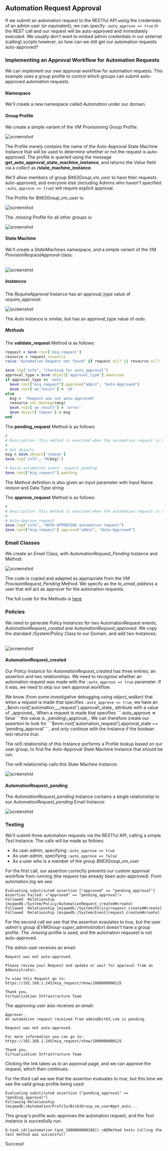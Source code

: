 ## Automation Request Approval

If we submit an automation request to the RESTful API using the credentials of an admin user (or equivalent), we can specify ```:auto_approve => true``` in the REST call and our request will be auto-approved and immediately executed. We usually don't want to embed admin credentials in our external (calling) scripts however, so how can we still get our automation requests auto-approved?

### Implementing an Approval Workflow for Automation Requests

We can implement our own approval workflow for automation requests. This example uses a group profile to control which groups can submit auto-approved automation requests.

#### Namespace

We'll create a new namespace called _Automation_ under our domain.

#### Group Profile

We create a simple variant of the VM Provisioning Group Profile:

![screenshot](images/screenshot6.png)

The Profile merely contains the name of the Auto-Approval State Machine Instance that will be used to determine whether or not the request is auto-approved. The profile is queried using the message **get\_auto\_approval\_state\_machine\_instance**, and returns the _Value_ field via a _collect_ as **/state\_machine\_instance**.

We'll allow members of group _Bit63Group\_vm\_user_ to have their requests auto-approved, and everyone else (including Admins who haven't specified ```:auto_approve => true```) will require explicit approval.

The Profile for _Bit63Group\_vm\_user_ is:

![screenshot](images/screenshot7.png)

The _.missing_ Profile for all other groups is:

![screenshot](images/screenshot8.png)

#### State Machine

We'll create a _StateMachines_ namespace, and a simple variant of the VM _ProvisionRequestApproval_ class:
<br> <br>

![screenshot](images/screenshot4.png)

##### Instances

The _RequireApproval_ Instance has an approval\_type value of _require\_approval_:

![screenshot](images/screenshot5.png)

The _Auto_ Instance is similar, but has an approval\_type value of _auto_.

##### Methods

The **validate\_request** Method is as follows:

```ruby
request = $evm.root['miq_request']
resource = request.resource
raise "Automation Request not found" if request.nil? || resource.nil?

$evm.log("info", "Checking for auto_approval")
approval_type = $evm.object['approval_type'].downcase
if approval_type == 'auto'
  $evm.root["miq_request"].approve("admin", "Auto-Approved")
  $evm.root['ae_result'] = 'ok'
else
  msg =  "Request was not auto-approved"
  resource.set_message(msg)
  $evm.root['ae_result'] = 'error'
  $evm.object['reason'] = msg
end
```
The **pending\_request** Method is as follows:

```ruby
#
# Description: This method is executed when the automation request is NOT auto-approved
#
# Get objects
msg = $evm.object['reason']
$evm.log('info', "#{msg}")

# Raise automation event: request_pending
$evm.root["miq_request"].pending
```

The Method definition is also given an input parameter with Input Name _reason_ and Data Type _string_


The **approve\_request** Method is as follows:

```ruby
#
# Description: This method is executed when the automation request is auto-approved
#
# Auto-Approve request
$evm.log("info", "AUTO-APPROVING automation request")
$evm.root["miq_request"].approve("admin", "Auto-Approved")
```
### Email Classes

We create an _Email_ Class, with _AutomationRequest\_Pending_ Instance and Method:

![screenshot](images/screenshot9.png)

The code is copied and adapted as appropriate from the VM _ProvisionRequest\_Pending_ Method. We specify as the _to\_email\_address_ a user that will act as approver for the automation requests.

The full code for the Methods is [here](https://github.com/pemcg/cloudforms-automation-howto-guide/tree/master/chapter21/scripts)

### Policies

We need to generate Policy Instances for two AutomationRequest events, _AutomationRequest\_created_ and _AutomationRequest\_approved_. We copy the standard /System/Policy Class to our Domain, and add two Instances:
<br> <br>

![screenshot](images/screenshot1.png)

#### AutomationRequest_created

Our Policy Instance for _AutomationRequest\_created_ has three entries; an assertion and two relationships. We need to recognise whether an automation request was made with the ```:auto_approve => true``` parameter. If it was, we need to skip our own approval workflow.

We know (from some investigative debugging using _object\_walker_) that when a request is made that specifies ```:auto_approve => true```, we have an _$evm.root['automation___request'].approval\_state_ attribute with a value of _approved_. When a request is made that specifies ```:auto_approve => false``` this value is _pending\_approval_. We can therefore create our assertion to look for ```$evm.root['automation_request'].approval_state == 'pending_approval'```, and only continue with the Instance if the boolean test returns _true_.

The _rel5_ relationship of this Instance performs a Profile lookup based on our user group, to find the Auto-Approval State Machine Instance that should be run.

The _rel6_ relationship calls this State Machine Instance:

![screenshot](images/screenshot3.png)

#### AutomationRequest_pending

The _AutomationRequest\_pending_ Instance contains a single relationship to our _AutomationRequest\_pending_ Email Instance:

![screenshot](images/screenshot2.png)

### Testing

We'll submit three automation requests via the RESTful API, calling a simple _Test_ Instance. The calls will be made as follows:

- As user _admin_, specifying ```:auto_approve => true```
- As user _admin_, specifying ```:auto_approve => false```
- As a user who is a member of the group _Bit63Group\_vm\_user_

For the first call, our assertion correctly prevents our custom approval workflow from running (the request has already been auto-approved). From automation.log we see:

```
Evaluating substituted assertion ["approved" == "pending_approval"]
Assertion Failed: <"approved" == "pending_approval">
Followed  Relationship [miqaedb:/System/Policy/AutomationRequest_created#create]
Followed  Relationship [miqaedb:/System/Policy/request_created#create]
Followed  Relationship [miqaedb:/System/Event/request_created#create]
```

For the second call we see that the assertion evaulates to _true_, but the user _admin_'s group (_EVMGroup-super\_administrator_) doesn't have a group profile. The _.missing_ profile is used, and the automation requuest is not auto-approved.

The _admin_ user receives an email:

```
Request was not auto-approved.

Please review your Request and update or wait for approval from an Administrator.

To view this Request go to: https://192.168.1.245/miq_request/show/1000000000125

Thank you,
Virtualization Infrastructure Team
```
The _approving_ user also receives an email:

```
Approver, 
An automation request received from admin@bit63.com is pending.

Request was not auto-approved.

For more information you can go to: https://192.168.1.245/miq_request/show/1000000000125

Thank you,
Virtualization Infrastructure Team
```

Clicking the link takes us to an approval page, and we can approve the request, which then continues.

For the third call we see that the assertion evaluates to _true_, but this time we see the valid group profile being used:

```
Evaluating substituted assertion ["pending_approval" == "pending_approval"]
Following Relationship [miqaedb:/Automation/Profile/Bit63Group_vm_user#get_auto...
```

This group's profile auto-approves the automation request, and the _Test_ instance is succesfully run:

```
Q-task_id([automation_task_1000000000186]) <AEMethod test> Calling the test method was successful!
```

Success!
